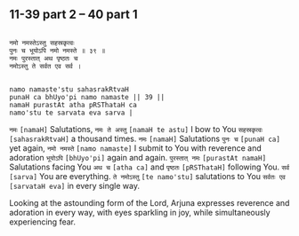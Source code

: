 ## 11-39 part 2 – 40 part 1


```shloka-sa

नमो नमस्तेऽस्तु सहस्रकृत्वः
पुनः च भूयोऽपि नमो नमस्ते ॥ ३९ ॥
नमः पुरस्तात् अथ पृष्ठतः च
नमोऽस्तु ते सर्वत एव सर्व ।

```
```shloka-sa-hk

namo namaste'stu sahasrakRtvaH
punaH ca bhUyo'pi namo namaste || 39 ||
namaH purastAt atha pRSThataH ca
namo'stu te sarvata eva sarva |

```
`नमः` `[namaH]` Salutations, `नमः ते अस्तु` `[namaH te astu]` I bow to You `सहस्रकृत्वः` `[sahasrakRtvaH]` a thousand times. `नमः` `[namaH]` Salutations `पुनः च` `[punaH ca]` yet again, `नमो नमस्ते` `[namo namaste]` I submit to You with reverence and adoration `भूयोऽपि` `[bhUyo'pi]` again and again. `पुरस्तात् नमः` `[purastAt namaH]` Salutations facing You `अथ च` `[atha ca]` and `पृष्ठतः` `[pRSThataH]` following You. `सर्व` `[sarva]` You are everything. `ते नमोऽस्तु` `[te namo'stu]` salutations to You `सर्वतः एव` `[sarvataH eva]` in every single way.

Looking at the astounding form of the Lord, Arjuna expresses reverence and adoration in every way, with eyes sparkling in joy, while simultaneously experiencing fear.


